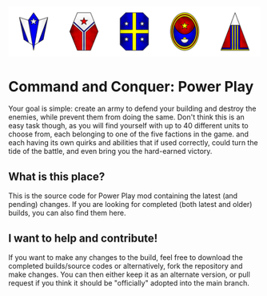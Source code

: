 ![Image](/Emblems.png)

# Command and Conquer: Power Play
Your goal is simple: create an army to defend your building and destroy the enemies, while prevent them from doing the same.
Don't think this is an easy task though, as you will find yourself with up to 40 different units to choose from, each belonging to one of the five factions in the game. and each having its own quirks and abilities that if used correctly, could turn the tide of the battle, and even bring you the hard-earned victory.

## What is this place?
This is the source code for Power Play mod containing the latest (and pending) changes. If you are looking for completed (both latest and older) builds, you can also find them here.

## I want to help and contribute!
If you want to make any changes to the build, feel free to download the completed builds/source codes or alternatively, fork the repository and make changes. You can then either keep it as an alternate version, or pull request if you think it should be "officially" adopted into the main branch.
